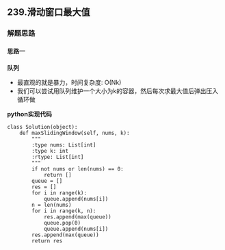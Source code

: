 ## 239.滑动窗口最大值
### 解题思路
#### 思路一
**队列**
- 最直观的就是暴力，时间复杂度: O(Nk)
- 我们可以尝试用队列维护一个大小为k的容器，然后每次求最大值后弹出压入循环做

**python实现代码**
```
class Solution(object):
    def maxSlidingWindow(self, nums, k):
        """
        :type nums: List[int]
        :type k: int
        :rtype: List[int]
        """
        if not nums or len(nums) == 0:
            return []
        queue = []
        res = []
        for i in range(k):
            queue.append(nums[i])
        n = len(nums)
        for i in range(k, n):
            res.append(max(queue))
            queue.pop(0)
            queue.append(nums[i])
        res.append(max(queue))
        return res

```

